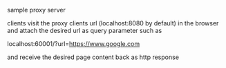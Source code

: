 sample proxy server

clients visit the proxy clients url (localhost:8080 by default) in the browser and attach the desired url as query parameter such as

localhost:60001/?url=https://www.google.com

and receive the desired page content back as http response